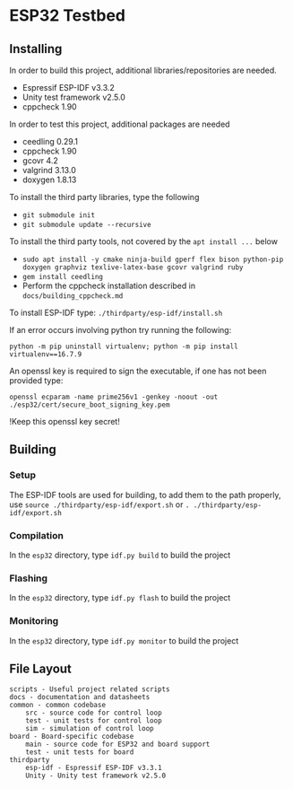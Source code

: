 # ESP32 Testbed

## Installing

In order to build this project, additional libraries/repositories are needed.

- Espressif ESP-IDF v3.3.2
- Unity test framework v2.5.0
- cppcheck 1.90

In order to test this project, additional packages are needed

- ceedling 0.29.1
- cppcheck 1.90
- gcovr 4.2
- valgrind 3.13.0
- doxygen 1.8.13

To install the third party libraries, type the following

- `git submodule init`
- `git submodule update --recursive`

To install the third party tools, not covered by the `apt install ...` below

- `sudo apt install -y cmake ninja-build gperf flex bison python-pip doxygen graphviz texlive-latex-base gcovr valgrind ruby`
- `gem install ceedling`
- Perform the cppcheck installation described in `docs/building_cppcheck.md`

To install ESP-IDF type:  `./thirdparty/esp-idf/install.sh`

If an error occurs involving python try running the following:

`python -m pip uninstall virtualenv; python -m pip install virtualenv==16.7.9`

An openssl key is required to sign the executable, if one has not been provided type:

`openssl ecparam -name prime256v1 -genkey -noout -out ./esp32/cert/secure_boot_signing_key.pem`

!Keep this openssl key secret!

## Building

###  Setup

The ESP-IDF tools are used for building, to add them to the path properly, use `source ./thirdparty/esp-idf/export.sh` or `. ./thirdparty/esp-idf/export.sh`

### Compilation

In the `esp32` directory, type `idf.py build` to build the project

### Flashing

In the `esp32` directory, type `idf.py flash` to build the project

### Monitoring

In the `esp32` directory, type `idf.py monitor` to build the project

## File Layout
    scripts - Useful project related scripts
    docs - documentation and datasheets
    common - common codebase
        src - source code for control loop
        test - unit tests for control loop
        sim - simulation of control loop
    board - Board-specific codebase
        main - source code for ESP32 and board support
        test - unit tests for board
    thirdparty
        esp-idf - Espressif ESP-IDF v3.3.1
        Unity - Unity test framework v2.5.0
